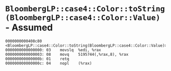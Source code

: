 # `BloombergLP::case4::Color::toString(BloombergLP::case4::Color::Value)` - Assumed

```x86asm
0000000000408c80 <BloombergLP::case4::Color::toString(BloombergLP::case4::Color::Value)>:
0000000000000000: 03	movslq	%edi, %rax
0000000000000003: 08	movq	5195744(,%rax,8), %rax
000000000000000b: 01	retq	
000000000000000c: 04	nopl	(%rax)
```
